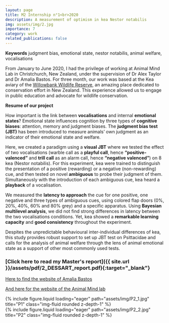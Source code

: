 ```yaml
---
layout: page
title: M2 Internship n°1<br>2020
description: A measurement of optimism in kea Nestor notabilis
img: assets/img/2.jpg
importance: 7
category: work
related_publications: false
---
```

**Keywords** judgment bias, emotional state, nestor notabilis, animal welfare, vocalisations

From January to June 2020, I had the privilege of working at Animal Mind Lab in Christchurch, New Zealand, under the supervision of Dr Alex Taylor and Dr Amalia Bastos. For three month, our work was based at the Kea aviary of the [Willowbank Wildlife Reserve](https://www.willowbank.co.nz/), an amazing place dedicated to conservation effort in New Zealand. This experience allowed us to engage in public education and advocate for wildlife conservation.

**Resume of our project**

How important is the link between **vocalisations** and internal **emotional states**? Emotional state influences cognition by three types of **cognitive biases**: attention, memory and judgment biases. The **judgment bias test (JBT)** has been introduced to measure animals’ own judgment as an indicator of their emotional state and welfare.

Here, we created a paradigm using a **visual JBT** where we tested the effect of two vocalisations (warble call as a **playful call**, hence **“positive-valenced”** and **trill call** as an alarm call, hence **“negative valenced”**) on 8 kea (Nestor notabilis). For this experiment, kea were trained to distinguish the presentation of a positive (rewarding) or a negative (non-rewarding) cue, and then tested on novel **ambiguous** to probe their judgment of them. Simultaneously with the introduction of each ambiguous cue, kea heard a **playback** of a vocalisation.

We measured the **latency to approach** the cue for one positive, one negative and three types of ambiguous cues, using colored flap doors (0%, 20%, 40%, 60% and 80% grey) and a specific apparatus. Using **Bayesian multilevel analysis**, we did not find strong differences in latency between the two vocalisations conditions. Yet, kea showed a **remarkable learning capacity** and **good consistency** throughout the experiment.

Despites the unpredictable behavioural inter-individual differences of kea, this study provides robust support to set up JBT test on Psittacidae and calls for the analysis of animal welfare through the lens of animal emotional state as a support of other most commonly used tests.

### <span>[Click here to read my Master's report]({{ site.url }}/assets/pdf/2_DESSART_report.pdf){:target="\_blank"}</span>

[Here to find the website of Amalia Bastos](https://apmbastos.wordpress.com/)

[And here for the website of the Animal Mind lab](https://www.animalmindslab.com/)

<div class="row">
    <div class="col-sm mt-3 mt-md-0">
        {% include figure.liquid loading="eager" path="assets/img/P2_1.jpg" title="P1" class="img-fluid rounded z-depth-1" %}
    </div>
    <div class="col-sm mt-3 mt-md-0">
        {% include figure.liquid loading="eager" path="assets/img/P2_2.jpg" title="P2" class="img-fluid rounded z-depth-1" %}
    </div>

</div>
